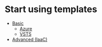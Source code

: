 # Start using templates
- [Basic](https://github.com/fimdim/devops-workshop/tree/master/docs/start-using-templates/basic)
    - [Azure](https://github.com/fimdim/devops-workshop/tree/master/docs/start-using-templates/basic/azure)
    - [VSTS](https://github.com/fimdim/devops-workshop/tree/master/docs/start-using-templates/basic/vsts)
- [Advanced (IaaC)](https://github.com/fimdim/devops-workshop/tree/master/docs/start-using-templates/advanced-IaaC)